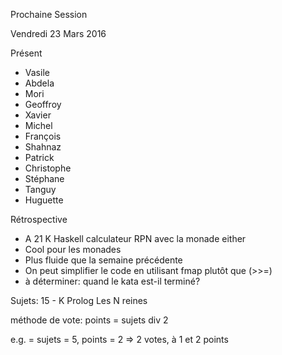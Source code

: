 Prochaine Session

Vendredi 23 Mars 2016

Présent
- Vasile
- Abdela
- Mori
- Geoffroy
- Xavier
- Michel
- François
- Shahnaz
- Patrick
- Christophe
- Stéphane
- Tanguy
- Huguette

Rétrospective
- A 21 K Haskell calculateur RPN avec la monade either 
- Cool pour les monades
- Plus fluide que la semaine précédente
- On peut simplifier le code en utilisant fmap plutôt que (>>=) 
- à déterminer: quand le kata est-il terminé?


Sujets:
15 - K Prolog Les N reines

méthode de vote:
points = sujets div 2

e.g. = sujets = 5, points = 2 => 2 votes, à 1 et 2 points
